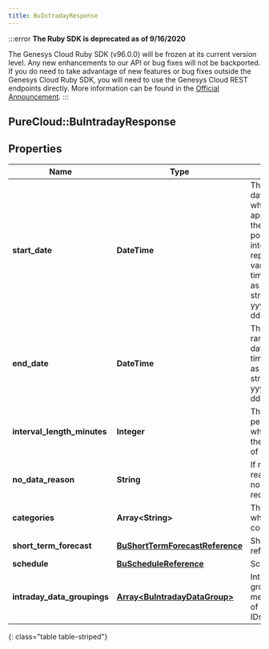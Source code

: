 ```yaml
---
title: BuIntradayResponse
---
```


:::error
**The Ruby SDK is deprecated as of 9/16/2020**

The Genesys Cloud Ruby SDK (v96.0.0) will be frozen at its current version level. Any new enhancements to our API or bug fixes will not be backported. If you do need to take advantage of new features or bug fixes outside the Genesys Cloud Ruby SDK, you will need to use the Genesys Cloud REST endpoints directly. More information can be found in the [Official Announcement](https://developer.mypurecloud.com/forum/t/announcement-genesys-cloud-ruby-sdk-end-of-life/8850).
:::


## PureCloud::BuIntradayResponse

## Properties

|Name | Type | Description | Notes|
|------------ | ------------- | ------------- | -------------|
| **start_date** | **DateTime** | The start of the date range for which this data applies.  This is also the start reference point for the intervals represented in the various arrays. Date time is represented as an ISO-8601 string. For example: yyyy-MM-ddTHH:mm:ss.SSSZ | [optional] |
| **end_date** | **DateTime** | The end of the date range for which this data applies. Date time is represented as an ISO-8601 string. For example: yyyy-MM-ddTHH:mm:ss.SSSZ | [optional] |
| **interval_length_minutes** | **Integer** | The aggregation period in minutes, which determines the interval duration of the returned data | [optional] |
| **no_data_reason** | **String** | If not null, the reason there was no data for the request | [optional] |
| **categories** | **Array&lt;String&gt;** | The categories to which this data corresponds | [optional] |
| **short_term_forecast** | [**BuShortTermForecastReference**](BuShortTermForecastReference.html) | Short term forecast reference | [optional] |
| **schedule** | [**BuScheduleReference**](BuScheduleReference.html) | Schedule reference | [optional] |
| **intraday_data_groupings** | [**Array&lt;BuIntradayDataGroup&gt;**](BuIntradayDataGroup.html) | Intraday data grouped by a single media type and set of planning group IDs | [optional] |
{: class="table table-striped"}


